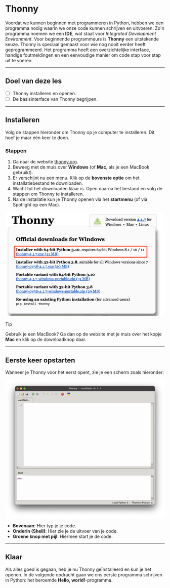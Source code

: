 # Thonny

Voordat we kunnen beginnen met programmeren in Python, hebben we een programma
nodig waarin we onze code kunnen schrijven en uitvoeren. Zo'n programma noemen
we een **IDE**, wat staat voor *Integrated Development Environment*. Voor
beginnende programmeurs is **Thonny** een uitstekende keuze. Thonny is speciaal
gemaakt voor wie nog nooit eerder heeft geprogrammeerd. Het programma heeft een
overzichtelijke interface, handige foutmeldingen en een eenvoudige manier om
code stap voor stap uit te voeren.

---

## Doel van deze les

- [ ] Thonny installeren en openen.  
- [ ] De basisinterface van Thonny begrijpen.

---

## Installeren

Volg de stappen hieronder om Thonny op je computer te installeren. Dit hoef je
maar één keer te doen.

### Stappen

1. Ga naar de website [thonny.org](https://thonny.org).
2. Beweeg met de muis over **Windows** (of **Mac**, als je een MacBook gebruikt).
3. Er verschijnt nu een menu. Klik op de **bovenste optie** om het installatiebestand te downloaden.
4. Wacht tot het downloaden klaar is. Open daarna het bestand en volg de stappen om Thonny te installeren.
5. Na de installatie kun je Thonny openen via het **startmenu** (of via Spotlight op een Mac).

![../media/1-1-downloaden.png](../media/1-1-downloaden.png)

> [!TIP]
> Gebruik je een MacBook? Ga dan op de website met je muis over het kopje
> **Mac** en klik op de downloadknop daar.

---

## Eerste keer opstarten

Wanneer je Thonny voor het eerst opent, zie je een scherm zoals hieronder:

![../media/1-2-thonny.png](../media/1-2-thonny.png)

- **Bovenaan**: Hier typ je je code.
- **Onderin (Shell)**: Hier zie je de uitvoer van je code.
- **Groene knop met pijl**: Hiermee start je de code.

---

## Klaar

Als alles goed is gegaan, heb je nu Thonny geïnstalleerd en kun je het openen.
In de volgende opdracht gaan we ons eerste programma schrijven in Python: het
beroemde **Hello, world!**-programma.
